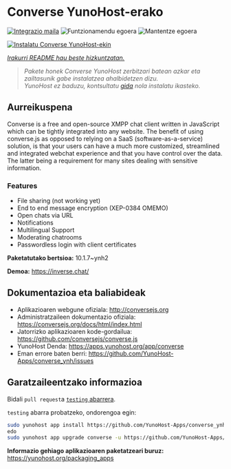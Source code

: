<!--
Ohart ongi: README hau automatikoki sortu da <https://github.com/YunoHost/apps/tree/master/tools/readme_generator>ri esker
EZ editatu eskuz.
-->

# Converse YunoHost-erako

[![Integrazio maila](https://dash.yunohost.org/integration/converse.svg)](https://dash.yunohost.org/appci/app/converse) ![Funtzionamendu egoera](https://ci-apps.yunohost.org/ci/badges/converse.status.svg) ![Mantentze egoera](https://ci-apps.yunohost.org/ci/badges/converse.maintain.svg)

[![Instalatu Converse YunoHost-ekin](https://install-app.yunohost.org/install-with-yunohost.svg)](https://install-app.yunohost.org/?app=converse)

*[Irakurri README hau beste hizkuntzatan.](./ALL_README.md)*

> *Pakete honek Converse YunoHost zerbitzari batean azkar eta zailtasunik gabe instalatzea ahalbidetzen dizu.*  
> *YunoHost ez baduzu, kontsultatu [gida](https://yunohost.org/install) nola instalatu ikasteko.*

## Aurreikuspena

Converse is a free and open-source XMPP chat client written in JavaScript which can be tightly integrated into any website.
The benefit of using converse.js as opposed to relying on a SaaS (software-as-a-service) solution, is that your users can have a much more customized, streamlined and integrated webchat experience and that you have control over the data. The latter being a requirement for many sites dealing with sensitive information.

### Features

- File sharing (not working yet) 
- End to end message encryption (XEP-0384 OMEMO)
- Open chats via URL
- Notifications
- Multilingual Support
- Moderating chatrooms
- Passwordless login with client certificates


**Paketatutako bertsioa:** 10.1.7~ynh2

**Demoa:** <https://inverse.chat/>
## Dokumentazioa eta baliabideak

- Aplikazioaren webgune ofiziala: <http://conversejs.org>
- Administratzaileen dokumentazio ofiziala: <https://conversejs.org/docs/html/index.html>
- Jatorrizko aplikazioaren kode-gordailua: <https://github.com/conversejs/converse.js>
- YunoHost Denda: <https://apps.yunohost.org/app/converse>
- Eman errore baten berri: <https://github.com/YunoHost-Apps/converse_ynh/issues>

## Garatzaileentzako informazioa

Bidali `pull request`a [`testing` abarrera](https://github.com/YunoHost-Apps/converse_ynh/tree/testing).

`testing` abarra probatzeko, ondorengoa egin:

```bash
sudo yunohost app install https://github.com/YunoHost-Apps/converse_ynh/tree/testing --debug
edo
sudo yunohost app upgrade converse -u https://github.com/YunoHost-Apps/converse_ynh/tree/testing --debug
```

**Informazio gehiago aplikazioaren paketatzeari buruz:** <https://yunohost.org/packaging_apps>
